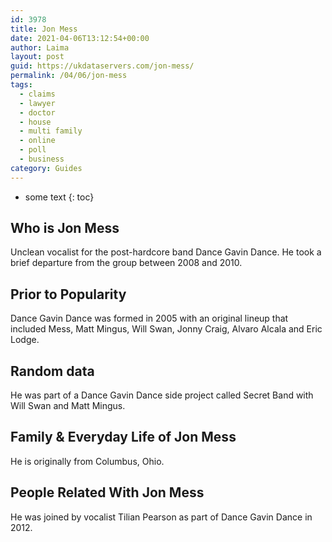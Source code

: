 ```yaml
---
id: 3978
title: Jon Mess
date: 2021-04-06T13:12:54+00:00
author: Laima
layout: post
guid: https://ukdataservers.com/jon-mess/
permalink: /04/06/jon-mess
tags:
  - claims
  - lawyer
  - doctor
  - house
  - multi family
  - online
  - poll
  - business
category: Guides
---
```


* some text
{: toc}


## Who is Jon Mess
                  
                  
                  
Unclean vocalist for the post-hardcore band Dance Gavin Dance. He took a brief departure from the group between 2008 and 2010.
                  
              
            
              
            
                
                
                
## Prior to Popularity
                  
                  
                  
Dance Gavin Dance was formed in 2005 with an original lineup that included Mess, Matt Mingus, Will Swan, Jonny Craig, Alvaro Alcala and Eric Lodge.
                  
              
            
              
            
                
                
                
## Random data
                  
                  
                  
He was part of a Dance Gavin Dance side project called Secret Band with Will Swan and Matt Mingus.
                  
              
            
              
            
                
                
                
## Family & Everyday Life of Jon Mess
                  
                  
                  
He is originally from Columbus, Ohio.
                  
              
            
              
            
                
                
                
## People Related With Jon Mess
                  
                  
                  
He was joined by vocalist Tilian Pearson as part of Dance Gavin Dance in 2012.
                  
              
            
              
            
                
              
            
              
              
            
            
              
            
          
          
          